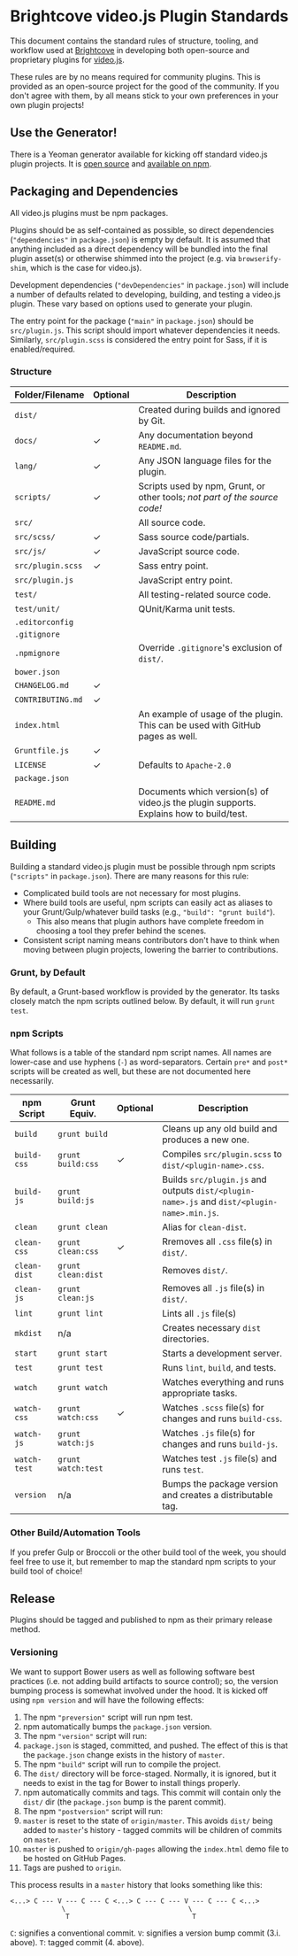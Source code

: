# Brightcove video.js Plugin Standards

This document contains the standard rules of structure, tooling, and workflow used at [Brightcove](https://www.brightcove.com) in developing both open-source and proprietary plugins for [video.js](http://videojs.com).

These rules are by no means required for community plugins. This is provided as an open-source project for the good of the community. If you don't agree with them, by all means stick to your own preferences in your own plugin projects!

## Use the Generator!

There is a Yeoman generator available for kicking off standard video.js plugin projects. It is [open source](https://github.com/videojs/generator-videojs-plugin) and [available on npm](https://www.npmjs.com/package/generator-videojs-plugin).

## Packaging and Dependencies

All video.js plugins must be npm packages.

Plugins should be as self-contained as possible, so direct dependencies (`"dependencies"` in `package.json`) is empty by default. It is assumed that anything included as a direct dependency will be bundled into the final plugin asset(s) or otherwise shimmed into the project (e.g. via `browserify-shim`, which is the case for video.js).

Development dependencies (`"devDependencies"` in `package.json`) will include a number of defaults related to developing, building, and testing a video.js plugin. These vary based on options used to generate your plugin.

The entry point for the package (`"main"` in `package.json`) should be `src/plugin.js`. This script should import whatever dependencies it needs. Similarly, `src/plugin.scss` is considered the entry point for Sass, if it is enabled/required.

### Structure

Folder/Filename     | Optional | Description
------------------- | -------- | -----------
`dist/`             |          | Created during builds and ignored by Git.
`docs/`             | ✓        | Any documentation beyond `README.md`.
`lang/`             | ✓        | Any JSON language files for the plugin.
`scripts/`          | ✓        | Scripts used by npm, Grunt, or other tools; _not part of the source code!_
`src/`              |          | All source code.
`src/scss/`         | ✓        | Sass source code/partials.
`src/js/`           | ✓        | JavaScript source code.
`src/plugin.scss`   | ✓        | Sass entry point.
`src/plugin.js`     |          | JavaScript entry point.
`test/`             |          | All testing-related source code.
`test/unit/`        |          | QUnit/Karma unit tests.
`.editorconfig`     |          |
`.gitignore`        |          |
`.npmignore`        |          | Override `.gitignore`'s exclusion of `dist/`.
`bower.json`        |          |
`CHANGELOG.md`      | ✓        | 
`CONTRIBUTING.md`   | ✓        |
`index.html`        |          | An example of usage of the plugin. This can be used with GitHub pages as well.
`Gruntfile.js`      | ✓        |
`LICENSE`           | ✓        | Defaults to `Apache-2.0`
`package.json`      |          |
`README.md`         |          | Documents which version(s) of video.js the plugin supports. Explains how to build/test.

## Building

Building a standard video.js plugin must be possible through npm scripts (`"scripts"` in `package.json`). There are many reasons for this rule:

- Complicated build tools are not necessary for most plugins.
- Where build tools are useful, npm scripts can easily act as aliases to your Grunt/Gulp/whatever build tasks (e.g., `"build": "grunt build"`).
  - This also means that plugin authors have complete freedom in choosing a tool they prefer behind the scenes.
- Consistent script naming means contributors don't have to think when moving between plugin projects, lowering the barrier to contributions.

### Grunt, by Default

By default, a Grunt-based workflow is provided by the generator. Its tasks closely match the npm scripts outlined below. By default, it will run `grunt test`.

### npm Scripts

What follows is a table of the standard npm script names. All names are lower-case and use hyphens (`-`) as word-separators. Certain `pre*` and `post*` scripts will be created as well, but these are not documented here necessarily.

npm Script   | Grunt Equiv.       | Optional | Description
------------ | ------------------ | -------- | -----------
`build`      | `grunt build`      |          | Cleans up any old build and produces a new one.
`build-css`  | `grunt build:css`  | ✓        | Compiles `src/plugin.scss` to `dist/<plugin-name>.css`.
`build-js`   | `grunt build:js`   |          | Builds `src/plugin.js` and outputs `dist/<plugin-name>.js` and `dist/<plugin-name>.min.js`.
`clean`      | `grunt clean`      |          | Alias for `clean-dist`.
`clean-css`  | `grunt clean:css`  | ✓        | Rremoves all `.css` file(s) in `dist/`.
`clean-dist` | `grunt clean:dist` |          | Removes `dist/`.
`clean-js`   | `grunt clean:js`   |          | Removes all `.js` file(s) in `dist/`.
`lint`       | `grunt lint`       |          | Lints all `.js` file(s)
`mkdist`     | n/a                |          | Creates necessary `dist` directories.
`start`      | `grunt start`      |          | Starts a development server.
`test`       | `grunt test`       |          | Runs `lint`, `build`, and tests.
`watch`      | `grunt watch`      |          | Watches everything and runs appropriate tasks.
`watch-css`  | `grunt watch:css`  | ✓        | Watches `.scss` file(s) for changes and runs `build-css`.
`watch-js`   | `grunt watch:js`   |          | Watches `.js` file(s) for changes and runs `build-js`.
`watch-test` | `grunt watch:test` |          | Watches test `.js` file(s) and runs `test`.
`version`    | n/a                |          | Bumps the package version and creates a distributable tag.

### Other Build/Automation Tools

If you prefer Gulp or Broccoli or the other build tool of the week, you should feel free to use it, but remember to map the standard npm scripts to your build tool of choice!

## Release

Plugins should be tagged and published to npm as their primary release method.

### Versioning

We want to support Bower users as well as following software best practices (i.e. not adding build artifacts to source control); so, the version bumping process is somewhat involved under the hood. It is kicked off using `npm version` and will have the following effects:

1. The npm `"preversion"` script will run npm test.
1. npm automatically bumps the `package.json` version.
1. The npm `"version"` script will run:
  1. `package.json` is staged, committed, and pushed. The effect of this is that the `package.json` change exists in the history of `master`.
  1. The npm `"build"` script will run to compile the project.
  1. The `dist/` directory will be force-staged. Normally, it is ignored, but it needs to exist in the tag for Bower to install things properly.
1. npm automatically commits and tags. This commit will contain only the `dist/` dir (the `package.json` bump is the parent commit).
1. The npm `"postversion"` script will run:
  1. `master` is reset to the state of `origin/master`. This avoids `dist/` being added to `master`'s history - tagged commits will be children of commits on `master`.
  1. `master` is pushed to `origin/gh-pages` allowing the `index.html` demo file to be hosted on GitHub Pages.
  1. Tags are pushed to `origin`.

This process results in a `master` history that looks something like this:

```
<...> C --- V --- C --- C <...> C --- C --- V --- C --- C <...>
             \                               \
              T                               T
```

`C`: signifies a conventional commit.
`V`: signifies a version bump commit (3.i. above).
`T`: tagged commit (4. above).
